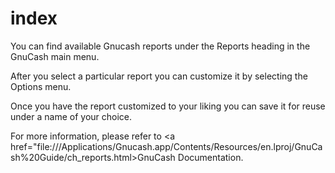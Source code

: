 # index

You can find available Gnucash reports under the Reports heading in the GnuCash main menu.

After you select a particular report you can customize it by selecting the Options menu.

Once you have the report customized to your liking you can save it for reuse under a name of your choice.

For more information, please refer to <a href="file:///Applications/Gnucash.app/Contents/Resources/en.lproj/GnuCash%20Guide/ch_reports.html>GnuCash Documentation</a>.
